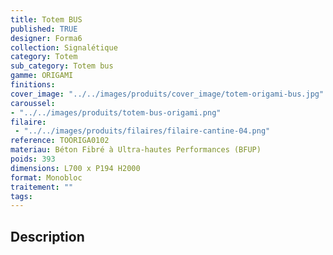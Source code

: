 ```yaml
---
title: Totem BUS 
published: TRUE
designer: Forma6
collection: Signalétique
category: Totem
sub_category: Totem bus
gamme: ORIGAMI
finitions: 
cover_image: "../../images/produits/cover_image/totem-origami-bus.jpg"
caroussel: 
- "../../images/produits/totem-bus-origami.png"
filaire: 
 - "../../images/produits/filaires/filaire-cantine-04.png"
reference: TOORIGA0102
materiau: Béton Fibré à Ultra-hautes Performances (BFUP)
poids: 393
dimensions: L700 x P194 H2000
format: Monobloc
traitement: ""
tags: 
---
```


## Description
